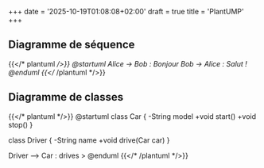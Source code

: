 +++
date = '2025-10-19T01:08:08+02:00'
draft = true
title = 'PlantUMP'
+++




## Diagramme de séquence

{{</* plantuml */>}}
@startuml
Alice -> Bob : Bonjour
Bob -> Alice : Salut !
@enduml
{{</* /plantuml */>}}

## Diagramme de classes

{{</* plantuml */>}}
@startuml
class Car {
  -String model
  +void start()
  +void stop()
}

class Driver {
  -String name
  +void drive(Car car)
}

Driver --> Car : drives >
@enduml
{{</* /plantuml */>}}
